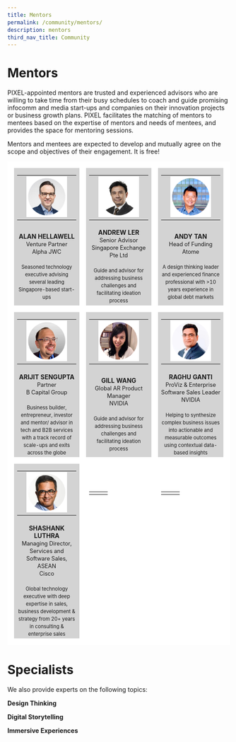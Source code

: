 ```yaml
---
title: Mentors
permalink: /community/mentors/
description: mentors
third_nav_title: Community
---
```

<h1>Mentors</h1>
PIXEL-appointed mentors are trusted and experienced advisors who are willing to take time from their busy schedules to coach and guide promising infocomm and media start-ups and companies on their innovation projects or business growth plans. PIXEL facilitates the matching of mentors to mentees based on the expertise of mentors and needs of mentees, and provides the space for mentoring sessions.

Mentors and mentees are expected to develop and mutually agree on the scope and objectives of their engagement. It is free!

<table>
    <!-- ROW 1 -->
	<tr>
		<td style="background:lightgrey; border-top: 15px solid white; border-bottom: none; border-left: 15px solid white; border-right: 15px solid white; width:33%;">			
			<table>
				<tr>
					<td></td>
					<td><img src="/images/Community/Mentors/alan-hellawell.png"></td>
					<td></td>
				</tr>
			</table>
		</td>
		<td style="background:lightgrey; border-top: 15px solid white; border-bottom: none; border-left: 15px solid white; border-right: 15px solid white; width:33%;">			
			<table>
				<tr>
					<td></td>
					<td><img src="/images/Community/Mentors/andrewler.png"></td>
					<td></td>
				</tr>
			</table>
		</td>
		<td style="background:lightgrey; border-top: 15px solid white; border-bottom: none; border-left: 15px solid white; border-right: 15px solid white; width:33%;">			
			<table>
				<tr>
					<td></td>
					<td><img src="/images/Community/Mentors/andytan.png"></td>
					<td></td>
				</tr>
			</table>
		</td>
	</tr>
	<tr>
		<td style="background:lightgrey; border-top:none; border-bottom: 15px solid white; border-left: 15px solid white; border-right: 15px solid white; text-align: center; ">
			<b>ALAN HELLAWELL</b>
			<br><span style="font-size:0.9em;">Venture Partner</span>
			<br><span style="font-size:0.9em;">Alpha JWC</span>
			<br><br><span style="font-size:0.8em; line-height:0.8em;">Seasoned technology executive advising several leading Singapore-based start-ups</span>
		</td>
				<td style="background:lightgrey; border-top:none; border-bottom: 15px solid white; border-left: 15px solid white; border-right: 15px solid white; text-align: center; ">
		<b>ANDREW LER</b>
			<br><span style="font-size:0.9em;">Senior Advisor</span>
			<br><span style="font-size:0.9em;">Singapore Exchange Pte Ltd</span>
			<br><br><span style="font-size:0.8em; line-height:0.8em;">Guide and advisor for addressing business challenges and facilitating ideation process</span>
		</td>
		<td style="background:lightgrey; border-top:none; border-bottom: 15px solid white; border-left: 15px solid white; border-right: 15px solid white; text-align: center; ">
			<b>ANDY TAN</b>
			<br><span style="font-size:0.9em;">Head of Funding</span>
			<br><span style="font-size:0.9em;">Atome</span>
			<br><br><span style="font-size:0.8em; line-height:0.8em;">A design thinking leader and experienced finance professional with >10 years experience in global debt markets</span>
		</td>
	</tr>
    <!-- ROW 2 -->
    <tr>
		<td style="background:lightgrey; border-top: 15px solid white; border-bottom: none; border-left: 15px solid white; border-right: 15px solid white; width:33%;">			
			<table>
				<tr>
					<td></td>
					<td><img src="/images/Community/Mentors/arijit_sengupta.png"></td>
					<td></td>
				</tr>
			</table>
		</td>
		<td style="background:lightgrey; border-top: 15px solid white; border-bottom: none; border-left: 15px solid white; border-right: 15px solid white; width:33%;">			
			<table>
				<tr>
					<td></td>
					<td><img src="/images/Community/Mentors/gillwang.png"></td>
					<td></td>
				</tr>
			</table>
		</td>
		<td style="background:lightgrey; border-top: 15px solid white; border-bottom: none; border-left: 15px solid white; border-right: 15px solid white; width:33%;">			
			<table>
				<tr>
					<td></td>
					<td><img src="/images/Community/Mentors/raghuganti.png"></td>
					<td></td>
				</tr>
			</table>
		</td>
	</tr>
	<tr>
		<td style="background:lightgrey; border-top:none; border-bottom: 15px solid white; border-left: 15px solid white; border-right: 15px solid white; text-align: center; ">
			<b>ARIJIT SENGUPTA</b>
			<br><span style="font-size:0.9em;">Partner</span>
			<br><span style="font-size:0.9em;">B Capital Group</span>
			<br><br><span style="font-size:0.8em; line-height:0.8em;">Business builder, entrepreneur, investor and mentor/ advisor in tech and B2B services with a track record of scale-ups and exits across the globe</span>
		</td>
				<td style="background:lightgrey; border-top:none; border-bottom: 15px solid white; border-left: 15px solid white; border-right: 15px solid white; text-align: center; ">
		<b>GILL WANG</b>
			<br><span style="font-size:0.9em;">Global AR Product Manager</span>
			<br><span style="font-size:0.9em;">NVIDIA</span>
			<br><br><span style="font-size:0.8em; line-height:0.8em;">Guide and advisor for addressing business challenges and facilitating ideation process</span>
		</td>
		<td style="background:lightgrey; border-top:none; border-bottom: 15px solid white; border-left: 15px solid white; border-right: 15px solid white; text-align: center; ">
			<b>RAGHU GANTI</b>
			<br><span style="font-size:0.9em;">ProViz & Enterprise Software Sales Leader</span>
			<br><span style="font-size:0.9em;">NVIDIA</span>
			<br><br><span style="font-size:0.8em; line-height:0.8em;">Helping to synthesize complex business issues into actionable and measurable outcomes using contextual data-based insights</span>
		</td>
	</tr>
    <!-- ROW 3 -->
    <tr>
		<td style="background:lightgrey; border-top: 15px solid white; border-bottom: none; border-left: 15px solid white; border-right: 15px solid white; width:33%;">			
			<table>
				<tr>
					<td></td>
					<td><img src="/images/Community/Mentors/shashankluthra.png"></td>
					<td></td>
				</tr>
			</table>
		</td>
		<td style="background:white; border-top: 15px solid white; border-bottom: none; border-left: 15px solid white; border-right: 15px solid white; width:33%;">			
			<table>
				<tr>
					<td></td>
					<td></td>
					<td></td>
				</tr>
			</table>
		</td>
		<td style="background:white; border-top: 15px solid white; border-bottom: none; border-left: 15px solid white; border-right: 15px solid white; width:33%;">			
			<table>
				<tr>
					<td></td>
					<td></td>
					<td></td>
				</tr>
			</table>
		</td>
	</tr>
	<tr>
		<td style="background:lightgrey; border-top:none; border-bottom: 15px solid white; border-left: 15px solid white; border-right: 15px solid white; text-align: center; ">
			<b>SHASHANK LUTHRA</b>
			<br><span style="font-size:0.9em;">Managing Director, Services and Software Sales, ASEAN</span>
			<br><span style="font-size:0.9em;">Cisco</span>
			<br><br><span style="font-size:0.8em; line-height:0.8em;">Global technology executive with deep expertise in sales, business development & strategy from 20+ years in consulting & enterprise sales</span>
		</td>
		<td style="background:white; border-top:none; border-bottom: 15px solid white; border-left: 15px solid white; border-right: 15px solid white; text-align: center; ">
            <b></b>
			<br><span style="font-size:0.9em;"></span>
			<br><span style="font-size:0.9em;"></span>
			<br><br><span style="font-size:0.8em; line-height:0.8em;"></span>
        </td>
		<td style="background:white; border-top:none; border-bottom: 15px solid white; border-left: 15px solid white; border-right: 15px solid white; text-align: center; ">
            <b></b>
			<br><span style="font-size:0.9em;"></span>
			<br><span style="font-size:0.9em;"></span>
			<br><br><span style="font-size:0.8em; line-height:0.8em;"></span>
        </td>
	</tr>
</table>

<h1>Specialists</h1>
We also provide experts on the following topics:

<b>Design Thinking</b>


<b>Digital Storytelling</b>


<b>Immersive Experiences</b>